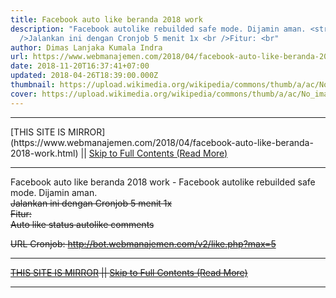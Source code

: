 ```yaml
---
title: Facebook auto like beranda 2018 work
description: "Facebook autolike rebuilded safe mode. Dijamin aman. <strike><br
  />Jalankan ini dengan Cronjob 5 menit 1x <br />Fitur: <br"
author: Dimas Lanjaka Kumala Indra
url: https://www.webmanajemen.com/2018/04/facebook-auto-like-beranda-2018-work.html
date: 2018-11-20T16:37:41+07:00
updated: 2018-04-26T18:39:00.000Z
thumbnail: https://upload.wikimedia.org/wikipedia/commons/thumb/a/ac/No_image_available.svg/2048px-No_image_available.svg.png
cover: https://upload.wikimedia.org/wikipedia/commons/thumb/a/ac/No_image_available.svg/2048px-No_image_available.svg.png
---
```


<hr/> [THIS SITE IS MIRROR](https://www.webmanajemen.com/2018/04/facebook-auto-like-beranda-2018-work.html) || <a href="https://www.webmanajemen.com/2018/04/facebook-auto-like-beranda-2018-work.html" rel="follow" class="button" id="read-more">Skip to Full Contents (Read More)</a> <hr/> Facebook auto like beranda 2018 work - Facebook autolike rebuilded safe mode. Dijamin aman. <strike><br />Jalankan ini dengan Cronjob 5 menit 1x <br />Fitur: <br Facebook autolike rebuilded (safe mode). Dijamin aman. 
Jalankan ini dengan Cronjob 5 menit 1x 
Fitur: 

Auto like status
autolike comments

URL Cronjob: 
http://bot.webmanajemen.com/v2/like.php?max=5 <hr/> [THIS SITE IS MIRROR](https://www.webmanajemen.com/2018/04/facebook-auto-like-beranda-2018-work.html) || <a href="https://www.webmanajemen.com/2018/04/facebook-auto-like-beranda-2018-work.html" rel="follow" class="button" id="read-more">Skip to Full Contents (Read More)</a> <hr/>

<script>
    if (location.host.includes('dimaslanjaka12')) {
      location.replace('https://www.webmanajemen.com/2018/04/facebook-auto-like-beranda-2018-work.html');
    }
  </script>